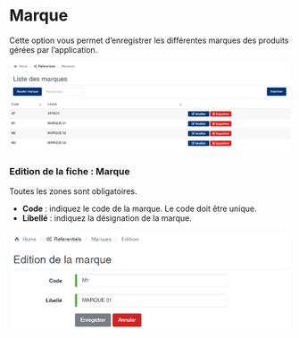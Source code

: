 # Marque

Cette option vous permet d’enregistrer les différentes marques des produits gérées par l’application.

![](<../../.gitbook/assets/marque1 (1).png>)

### **Edition de la fiche : Marque**

Toutes les zones sont obligatoires.

* **Code** : indiquez le code de la marque. Le code doit être unique.
* **Libellé** : indiquez la désignation de la marque.

![](../../.gitbook/assets/marque2.png)
